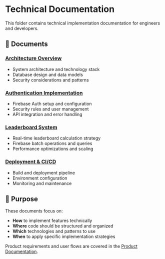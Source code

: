 # Technical Documentation

This folder contains technical implementation documentation for engineers and developers.

## 🔧 Documents

### [Architecture Overview](./architecture.md)

- System architecture and technology stack
- Database design and data models
- Security considerations and patterns

### [Authentication Implementation](./authentication.md)

- Firebase Auth setup and configuration
- Security rules and user management
- API integration and error handling

### [Leaderboard System](./leaderboard.md)

- Real-time leaderboard calculation strategy
- Firebase batch operations and queries
- Performance optimizations and scaling

### [Deployment & CI/CD](./deployment.md)

- Build and deployment pipeline
- Environment configuration
- Monitoring and maintenance

## 🎯 Purpose

These documents focus on:

- **How** to implement features technically
- **Where** code should be structured and organized  
- **Which** technologies and patterns to use
- **When** to apply specific implementation strategies

Product requirements and user flows are covered in the [Product Documentation](../product/).
